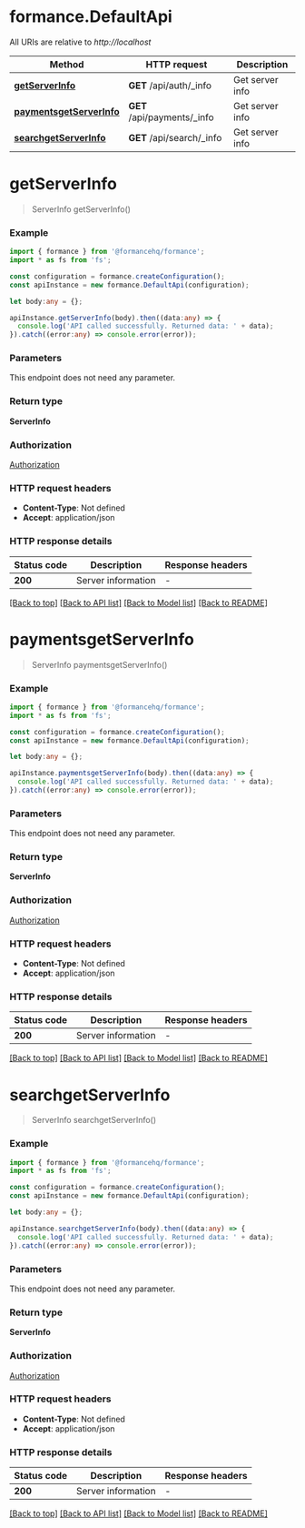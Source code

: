 # formance.DefaultApi

All URIs are relative to *http://localhost*

Method | HTTP request | Description
------------- | ------------- | -------------
[**getServerInfo**](DefaultApi.md#getServerInfo) | **GET** /api/auth/_info | Get server info
[**paymentsgetServerInfo**](DefaultApi.md#paymentsgetServerInfo) | **GET** /api/payments/_info | Get server info
[**searchgetServerInfo**](DefaultApi.md#searchgetServerInfo) | **GET** /api/search/_info | Get server info


# **getServerInfo**
> ServerInfo getServerInfo()


### Example


```typescript
import { formance } from '@formancehq/formance';
import * as fs from 'fs';

const configuration = formance.createConfiguration();
const apiInstance = new formance.DefaultApi(configuration);

let body:any = {};

apiInstance.getServerInfo(body).then((data:any) => {
  console.log('API called successfully. Returned data: ' + data);
}).catch((error:any) => console.error(error));
```


### Parameters
This endpoint does not need any parameter.


### Return type

**ServerInfo**

### Authorization

[Authorization](README.md#Authorization)

### HTTP request headers

 - **Content-Type**: Not defined
 - **Accept**: application/json


### HTTP response details
| Status code | Description | Response headers |
|-------------|-------------|------------------|
**200** | Server information |  -  |

[[Back to top]](#) [[Back to API list]](README.md#documentation-for-api-endpoints) [[Back to Model list]](README.md#documentation-for-models) [[Back to README]](README.md)

# **paymentsgetServerInfo**
> ServerInfo paymentsgetServerInfo()


### Example


```typescript
import { formance } from '@formancehq/formance';
import * as fs from 'fs';

const configuration = formance.createConfiguration();
const apiInstance = new formance.DefaultApi(configuration);

let body:any = {};

apiInstance.paymentsgetServerInfo(body).then((data:any) => {
  console.log('API called successfully. Returned data: ' + data);
}).catch((error:any) => console.error(error));
```


### Parameters
This endpoint does not need any parameter.


### Return type

**ServerInfo**

### Authorization

[Authorization](README.md#Authorization)

### HTTP request headers

 - **Content-Type**: Not defined
 - **Accept**: application/json


### HTTP response details
| Status code | Description | Response headers |
|-------------|-------------|------------------|
**200** | Server information |  -  |

[[Back to top]](#) [[Back to API list]](README.md#documentation-for-api-endpoints) [[Back to Model list]](README.md#documentation-for-models) [[Back to README]](README.md)

# **searchgetServerInfo**
> ServerInfo searchgetServerInfo()


### Example


```typescript
import { formance } from '@formancehq/formance';
import * as fs from 'fs';

const configuration = formance.createConfiguration();
const apiInstance = new formance.DefaultApi(configuration);

let body:any = {};

apiInstance.searchgetServerInfo(body).then((data:any) => {
  console.log('API called successfully. Returned data: ' + data);
}).catch((error:any) => console.error(error));
```


### Parameters
This endpoint does not need any parameter.


### Return type

**ServerInfo**

### Authorization

[Authorization](README.md#Authorization)

### HTTP request headers

 - **Content-Type**: Not defined
 - **Accept**: application/json


### HTTP response details
| Status code | Description | Response headers |
|-------------|-------------|------------------|
**200** | Server information |  -  |

[[Back to top]](#) [[Back to API list]](README.md#documentation-for-api-endpoints) [[Back to Model list]](README.md#documentation-for-models) [[Back to README]](README.md)


